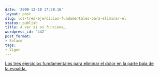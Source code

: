 ```yaml
---
date: '2008-12-10 17:58:16'
layout: post
slug: los-tres-ejercicios-fundamentales-para-eliminar-el
status: publish
title: A ver si os funciona…
wordpress_id: '442'
post_format:
- Enlace
tags:
- Vigor
---
```


[Los tres ejercicios fundamentales para eliminar el dolor en la parte baja de la espalda.](http://fitnessblackbook.com/injuries/conquering-low-back-pain-while-getting-fitpart-iii/)
